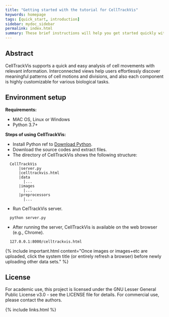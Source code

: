 ```yaml
---
title: "Getting started with the tutorial for CellTrackVis"
keywords: homepage
tags: [quick_start, introduction]
sidebar: mydoc_sidebar
permalink: index.html
summary: These brief instructions will help you get started quickly with CellTrackVis.
---
```


## Abstract

CellTrackVis supports a quick and easy analysis of cell movements with relevant information.
Interconnected views help users effortlessly discover meaningful patterns of cell motions and divisions, and also each component is highly customizable for various biological tasks.

## Environment setup

**Requirements:**
- MAC OS, Linux or Windows
- Python 3.7+

**Steps of using CellTrackVis:**

- Install Python ref to [Download Python](https://www.python.org/downloads/).
- Download the source codes and extract files.
- The directory of CellTrackVis shows the following structure:

```
  CellTrackVis
      |server.py
      |celltrackvis.html
      |data
        |...
      |images
        |...
      |preprocessors
        |...
```

- Run CelTrackVis server.

```
  python server.py
```

- After running the server, CellTrackVis is available on the web browser (e.g., Chrome).

```
  127.0.0.1:8000/celltrackvis.html
```

{% include important.html content="Once images or images+etc are uploaded, click the system title (or entirely refresh a browser) before newly uploading other data sets." %}

## License
For academic use, this project is licensed under the GNU Lesser General Public License v3.0 - see the LICENSE file for details. For commercial use, please contact the authors.

{% include links.html %}
